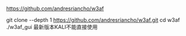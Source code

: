 

https://github.com/andresriancho/w3af

git clone --depth 1 https://github.com/andresriancho/w3af.git
    cd w3af
    ./w3af_gui
最新版本KALI不能直接使用